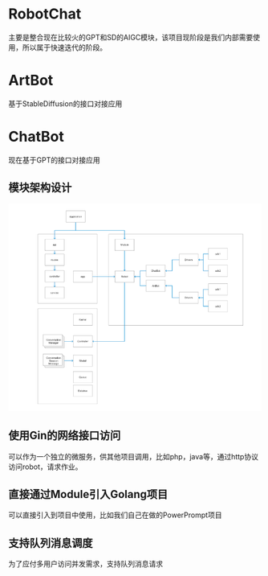 
# RobotChat
主要是整合现在比较火的GPT和SD的AIGC模块，该项目现阶段是我们内部需要使用，所以属于快速迭代的阶段。

# ArtBot
基于StableDiffusion的接口对接应用

# ChatBot
现在基于GPT的接口对接应用

## 模块架构设计

![img.png](resource/static/images/structure.png)



## 使用Gin的网络接口访问
可以作为一个独立的微服务，供其他项目调用，比如php，java等，通过http协议访问robot，请求作业。

## 直接通过Module引入Golang项目
可以直接引入到项目中使用，比如我们自己在做的PowerPrompt项目

## 支持队列消息调度

为了应付多用户访问并发需求，支持队列消息请求